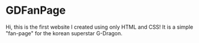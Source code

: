 # GDFanPage

Hi, this is the first website I created using only HTML and CSS! It is a simple "fan-page" for the korean superstar G-Dragon.
